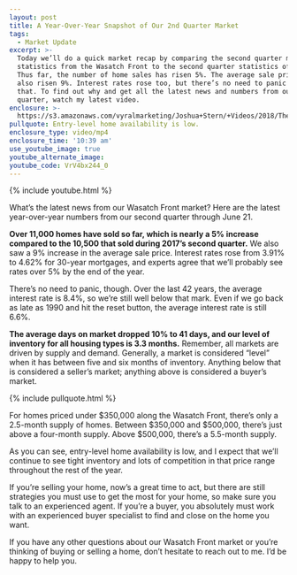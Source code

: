 ```yaml
---
layout: post
title: A Year-Over-Year Snapshot of Our 2nd Quarter Market
tags:
  - Market Update
excerpt: >-
  Today we’ll do a quick market recap by comparing the second quarter market
  statistics from the Wasatch Front to the second quarter statistics of 2017.
  Thus far, the number of home sales has risen 5%. The average sale price has
  also risen 9%. Interest rates rose too, but there’s no need to panic over
  that. To find out why and get all the latest news and numbers from our second
  quarter, watch my latest video.
enclosure: >-
  https://s3.amazonaws.com/vyralmarketing/Joshua+Stern/+Videos/2018/The+Stern+Team-+Market+Update.mp4
pullquote: Entry-level home availability is low.
enclosure_type: video/mp4
enclosure_time: '10:39 am'
use_youtube_image: true
youtube_alternate_image:
youtube_code: VrV4bx244_0
---
```


{% include youtube.html %}

What’s the latest news from our Wasatch Front market? Here are the latest year-over-year numbers from our second quarter through June 21.&nbsp;

**Over 11,000 homes have sold so far, which is nearly a 5% increase compared to the 10,500 that sold during 2017’s second quarter.** We also saw a 9% increase in the average sale price. Interest rates rose from 3.91% to 4.62% for 30-year mortgages, and experts agree that we’ll probably see rates over 5% by the end of the year.&nbsp;

There’s no need to panic, though. Over the last 42 years, the average interest rate is 8.4%, so we’re still well below that mark. Even if we go back as late as 1990 and hit the reset button, the average interest rate is still 6.6%.

**The average days on market dropped 10% to 41 days, and our level of inventory for all housing types is 3.3 months.** Remember, all markets are driven by supply and demand. Generally, a market is considered “level” when it has between five and six months of inventory. Anything below that is considered a seller’s market; anything above is considered a buyer’s market.&nbsp;

{% include pullquote.html %}

For homes priced under $350,000 along the Wasatch Front, there’s only a 2.5-month supply of homes. Between $350,000 and $500,000, there’s just above a four-month supply. Above $500,000, there’s a 5.5-month supply.&nbsp;

As you can see, entry-level home availability is low, and I expect that we’ll continue to see tight inventory and lots of competition in that price range throughout the rest of the year.&nbsp;

If you’re selling your home, now’s a great time to act, but there are still strategies you must use to get the most for your home, so make sure you talk to an experienced agent. If you’re a buyer, you absolutely must work with an experienced buyer specialist to find and close on the home you want.&nbsp;

If you have any other questions about our Wasatch Front market or you’re thinking of buying or selling a home, don’t hesitate to reach out to me. I’d be happy to help you.&nbsp;